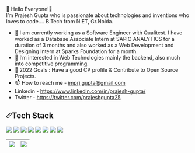 👋 Hello Everyone!👋  
I’m Prajesh Gupta who is passionate about technologies and inventions who loves to code....
B.Tech from NIET, Gr.Noida.

- 🌱 I am currently working as a Software Engineer with Qualitest. I have worked as a Database Associate Intern at SAPIO ANALYTICS for a duration of 3 months and also worked as a Web Development and Designing Intern at Sparks Foundation for a month.
- 👀 I’m interested in Web Technologies mainly the backend, also much into competitive programming.
- 🥅 2022 Goals : Have a good CP profile & Contribute to Open Source Projects. 
- 📫 How to reach me - imprj.gupta@gmail.com
- Linkedin - https://www.linkedin.com/in/prajesh-gupta/
- Twitter  - https://twitter.com/prajeshgupta25 

<h2 align="left"><a id="user-content-tech-stack" class="anchor" aria-hidden="true" href="#tech-stack"><svg class="octicon octicon-link" viewBox="0 0 16 16" version="1.1" width="16" height="16" aria-hidden="true"><path fill-rule="evenodd" d="M7.775 3.275a.75.75 0 001.06 1.06l1.25-1.25a2 2 0 112.83 2.83l-2.5 2.5a2 2 0 01-2.83 0 .75.75 0 00-1.06 1.06 3.5 3.5 0 004.95 0l2.5-2.5a3.5 3.5 0 00-4.95-4.95l-1.25 1.25zm-4.69 9.64a2 2 0 010-2.83l2.5-2.5a2 2 0 012.83 0 .75.75 0 001.06-1.06 3.5 3.5 0 00-4.95 0l-2.5 2.5a3.5 3.5 0 004.95 4.95l1.25-1.25a.75.75 0 00-1.06-1.06l-1.25 1.25a2 2 0 01-2.83 0z"></path></svg></a>Tech Stack</h2>
<p>
<img src="https://camo.githubusercontent.com/788097d508ec65b0561c1d5d61f9fe8d797ef95872a28d68beee08649fddafba/68747470733a2f2f696d672e736869656c64732e696f2f62616467652f48544d4c2d4646343530303f7374796c653d666f722d7468652d6261646765266c6f676f3d68746d6c35266c6f676f436f6c6f723d7768697465">
<img src="https://camo.githubusercontent.com/e0a3702830ab5e1fb8e2158ca7953bb1542d0454e3d264a557fc1f8865d10a8a/68747470733a2f2f696d672e736869656c64732e696f2f62616467652f4353532d3030383143423f267374796c653d666f722d7468652d6261646765266c6f676f3d63737333266c6f676f436f6c6f723d7768697465">
<img src="https://camo.githubusercontent.com/b13ed67c809178963ce9d538175b02649800772be1ce0cb02da5879e5614e236/68747470733a2f2f696d672e736869656c64732e696f2f62616467652f426f6f7473747261702d3536334437433f7374796c653d666f722d7468652d6261646765266c6f676f3d626f6f747374726170266c6f676f436f6c6f723d7768697465">
<img src="https://camo.githubusercontent.com/9d07c04bdd98c662d5df9d4e1cc1de8446ffeaebca330feb161f1fb8e1188204/68747470733a2f2f696d672e736869656c64732e696f2f62616467652f4a6176615363726970742d4637444631453f7374796c653d666f722d7468652d6261646765266c6f676f3d6a617661736372697074266c6f676f436f6c6f723d626c61636b">
<img src="https://camo.githubusercontent.com/83365713cb0c6c8eb0afdc0982f3d65575e453512355c3305169da41c3392375/68747470733a2f2f696d672e736869656c64732e696f2f62616467652f432532422532422d3030353939433f7374796c653d666f722d7468652d6261646765266c6f676f3d43253242253242266c6f676f436f6c6f723d7768697465">
<img src="https://camo.githubusercontent.com/562dffd3994e1eb43a728baa95b2314d9b3b5086280f2633293742a2989b5f87/68747470733a2f2f696d672e736869656c64732e696f2f62616467652f432d3030353939433f7374796c653d666f722d7468652d6261646765266c6f676f3d43266c6f676f436f6c6f723d7768697465">
<img src="https://camo.githubusercontent.com/94be0a2e5be142925615e5821d97137a930d08fc154962ce43860f1957e6661e/68747470733a2f2f696d672e736869656c64732e696f2f62616467652f507974686f6e2d3337373641423f7374796c653d666f722d7468652d6261646765266c6f676f3d707974686f6e266c6f676f436f6c6f723d7768697465">
<img src="https://camo.githubusercontent.com/932123bf240349f3785c02228b113b06299079e8740f480c767e8335fd6d752a/68747470733a2f2f696d672e736869656c64732e696f2f62616467652f53514c6974652d3037343035453f7374796c653d666f722d7468652d6261646765266c6f676f3d73716c697465266c6f676f436f6c6f723d7768697465">
</p>


<table>
<thead>
<tr>
<th><a target="_blank" rel="noopener noreferrer" href="https://camo.githubusercontent.com/00d0d8d6dc0a97177e65e8d9bb6d37e10d5b574870e05d3f4d98eeb1c87bd4c3/68747470733a2f2f6769746875622d726561646d652d73746174732e76657263656c2e6170702f6170693f757365726e616d653d646979616a61697377616c3131262673686f775f69636f6e733d747275652626686964655f626f726465723d66616c736526267468656d653d7261646963616c2626636f756e745f707269766174653d74727565"><img src="https://github-readme-stats.vercel.app/api?username=prajeshgupta25&amp;&amp;show_icons=true&amp;&amp;hide_border=false&amp;&amp;theme=radical&amp;&amp;count_private=true" style="max-width:100%;"></a></th>
<th><a target="_blank" rel="noopener noreferrer" href="https://camo.githubusercontent.com/e5d39cb72c81a64814e5a2c4bc0346d04384221910dc883b82423a206ec5a5bd/68747470733a2f2f6769746875622d726561646d652d73747265616b2d73746174732e6865726f6b756170702e636f6d2f3f757365723d646979616a61697377616c313126267468656d653d7261646963616c2626686964655f626f726465723d66616c7365262673686f775f69636f6e733d74727565"><img src="https://github-readme-streak-stats.herokuapp.com/?user=prajeshgupta25&amp;&amp;theme=radical&amp;&amp;hide_border=false&amp;&amp;show_icons=true" style="max-width:100%;"></a></th>
</tr>
</thead>
</table>

<!---
PrajeshGupta/PrajeshGupta is a ✨ special ✨ repository because its `README.md` (this file) appears on your GitHub profile.
You can click the Preview link to take a look at your changes.
--->

